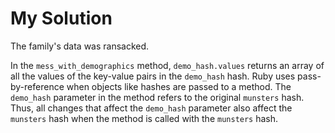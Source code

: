 # My Solution

The family's data was ransacked.

In the `mess_with_demographics` method, `demo_hash.values` returns an array of all the values of the key-value pairs in the `demo_hash` hash. Ruby uses pass-by-reference when objects like hashes are passed to a method. The `demo_hash` parameter in the method refers to the original `munsters` hash. Thus, all changes that affect the `demo_hash` parameter also affect the `munsters` hash when the method is called with the `munsters` hash.
